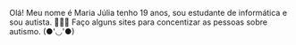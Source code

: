 Olá! Meu nome é Maria Júlia tenho 19 anos, sou estudante de informática e sou autista. 🦊🍓🩷
Faço alguns sites para concentizar as pessoas sobre autismo. (●'◡'●)
